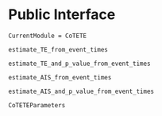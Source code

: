 # Public Interface

```@meta
CurrentModule = CoTETE
```

```@docs
estimate_TE_from_event_times
```

```@docs
estimate_TE_and_p_value_from_event_times
```

```@docs
estimate_AIS_from_event_times
```

```@docs
estimate_AIS_and_p_value_from_event_times
```

```@docs
CoTETEParameters
```
